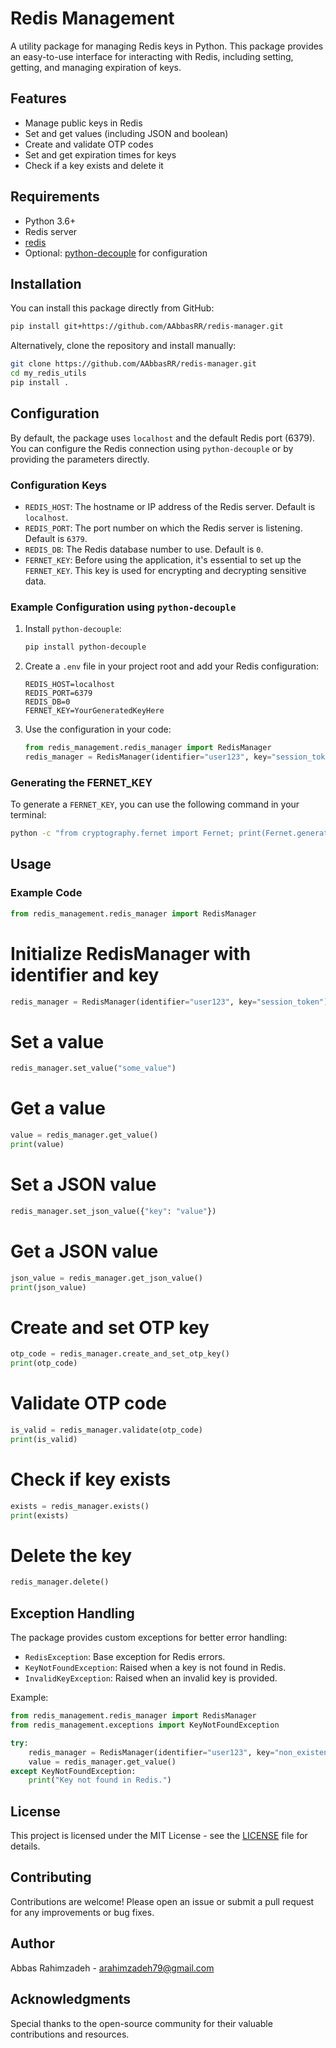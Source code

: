 # Redis Management

A utility package for managing Redis keys in Python. This package provides an easy-to-use interface for interacting with
Redis, including setting, getting, and managing expiration of keys.

## Features

- Manage public keys in Redis
- Set and get values (including JSON and boolean)
- Create and validate OTP codes
- Set and get expiration times for keys
- Check if a key exists and delete it

## Requirements

- Python 3.6+
- Redis server
- [redis](https://pypi.org/project/redis/)
- Optional: [python-decouple](https://pypi.org/project/python-decouple/) for configuration

## Installation

You can install this package directly from GitHub:

```bash
pip install git+https://github.com/AAbbasRR/redis-manager.git
```

Alternatively, clone the repository and install manually:

```bash
git clone https://github.com/AAbbasRR/redis-manager.git
cd my_redis_utils
pip install .
```

## Configuration

By default, the package uses `localhost` and the default Redis port (6379). You can configure the Redis connection
using `python-decouple` or by providing the parameters directly.

### Configuration Keys

- `REDIS_HOST`: The hostname or IP address of the Redis server. Default is `localhost`.
- `REDIS_PORT`: The port number on which the Redis server is listening. Default is `6379`.
- `REDIS_DB`: The Redis database number to use. Default is `0`.
- `FERNET_KEY`: Before using the application, it's essential to set up the `FERNET_KEY`. This key is used for encrypting
  and decrypting sensitive data.

### Example Configuration using `python-decouple`

1. Install `python-decouple`:
   ```bash
   pip install python-decouple
   ```

2. Create a `.env` file in your project root and add your Redis configuration:
   ```env
   REDIS_HOST=localhost
   REDIS_PORT=6379
   REDIS_DB=0
   FERNET_KEY=YourGeneratedKeyHere
   ```

3. Use the configuration in your code:
   ```python 
   from redis_management.redis_manager import RedisManager
   redis_manager = RedisManager(identifier="user123", key="session_token")
   ```

### Generating the FERNET_KEY

To generate a `FERNET_KEY`, you can use the following command in your terminal:

```bash
python -c "from cryptography.fernet import Fernet; print(Fernet.generate_key().decode())"
```

## Usage

### Example Code
```python
from redis_management.redis_manager import RedisManager
```

# Initialize RedisManager with identifier and key
```python
redis_manager = RedisManager(identifier="user123", key="session_token")
```

# Set a value
```python
redis_manager.set_value("some_value")
```

# Get a value
```python
value = redis_manager.get_value()
print(value)
```

# Set a JSON value
```python
redis_manager.set_json_value({"key": "value"})
```

# Get a JSON value
```python
json_value = redis_manager.get_json_value()
print(json_value)
```

# Create and set OTP key
```python
otp_code = redis_manager.create_and_set_otp_key()
print(otp_code)
```

# Validate OTP code
```python
is_valid = redis_manager.validate(otp_code)
print(is_valid)
```

# Check if key exists
```python
exists = redis_manager.exists()
print(exists)
```

# Delete the key
```python
redis_manager.delete()
```


## Exception Handling

The package provides custom exceptions for better error handling:

- `RedisException`: Base exception for Redis errors.
- `KeyNotFoundException`: Raised when a key is not found in Redis.
- `InvalidKeyException`: Raised when an invalid key is provided.

Example:

```python
from redis_management.redis_manager import RedisManager
from redis_management.exceptions import KeyNotFoundException

try:
    redis_manager = RedisManager(identifier="user123", key="non_existent_key")
    value = redis_manager.get_value()
except KeyNotFoundException:
    print("Key not found in Redis.")
```

## License

This project is licensed under the MIT License - see the [LICENSE](LICENSE.txt) file for details.

## Contributing

Contributions are welcome! Please open an issue or submit a pull request for any improvements or bug fixes.

## Author

Abbas Rahimzadeh - [arahimzadeh79@gmail.com](mailto:arahimzadeh79@gmail.com)

## Acknowledgments

Special thanks to the open-source community for their valuable contributions and resources.
